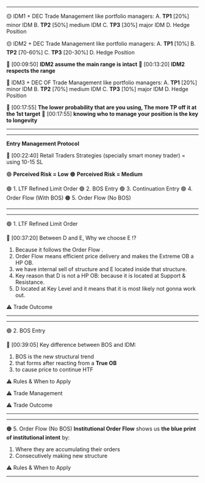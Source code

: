 ******************************************************************************
🟡 IDM1 + DEC
   Trade Management like portfolio managers:
    A. **TP1** [20%] minor IDM
    B. **TP2** [50%] medium IDM
    C. **TP3** [30%] major IDM
    D. Hedge Position

🟡 IDM2 + DEC
   Trade Management like portfolio managers:
    A. **TP1** [10%] 
    B. **TP2** [70-60%] 
    C. **TP3** [20-30%] 
    D. Hedge Position

💚 [00:09:50] **IDM2 assume the main range is intact**
💚 [00:13:20] **IDM2 respects the range**

🔴 IDM3 + DEC OF
   Trade Management like portfolio managers:
    A. **TP1** [20%] minor IDM
    B. **TP2** [70%] medium IDM
    C. **TP3** [10%] major IDM
    D. Hedge Position

💚 [00:17:55] **The lower probability that are you using, The more TP off it at the 1st target**
💚 [00:17:55] **knowing who to manage your position is the key to longevity**
******************************************************************************

******************************************************************************
**Entry Management Protocol**

💚 [00:22:40] Retail Traders Strategies (specially smart money trader) = using 10-15 SL

🟢 **Perceived Risk = Low**
🟠 **Perceived Risk = Medium**

🟢 1. LTF Refined Limit Order 
🟢 2. BOS Entry 
🟢 3. Continuation Entry 
🟢 4. Order Flow (With BOS)
🟠 5. Order Flow (No BOS)
******************************************************************************

******************************************************************************
🟢 1. LTF Refined Limit Order 

💚 [00:37:20] Between D and E, Why we choose E !? 
1. Because it follows the Order Flow .
2. Order Flow means efficient price delivery and makes the Extreme OB a HP OB.
3. we have internal sell of structure and E located inside that structure.
4. Key reason that D is not a HP OB: because it is located at Support & Resistance.
5. D located at Key Level and it means that it is most likely not gonna work out.

⚠️ Trade Outcome
******************************************************************************

******************************************************************************
🟢 2. BOS Entry 

💚 [00:39:05] Key difference between BOS and IDM:
1. BOS is the new structural trend 
2. that forms after reacting from a **True OB**
3. to cause price to continue HTF

⚠️ Rules & When to Apply 

⚠️ Trade Management

⚠️ Trade Outcome
******************************************************************************

******************************************************************************
🟠 5. Order Flow (No BOS)
**Institutional Order Flow** shows us **the blue print of institutional intent** by:
1. Where they are accumulating their orders
2. Consecutively making new structure

⚠️ Rules & When to Apply 

******************************************************************************
